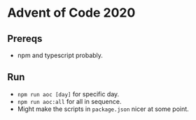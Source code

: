 # Advent of Code 2020

## Prereqs
* npm and typescript probably.

## Run
* `npm run aoc [day]` for specific day.
* `npm run aoc:all` for all in sequence.
* Might make the scripts in `package.json` nicer at some point.